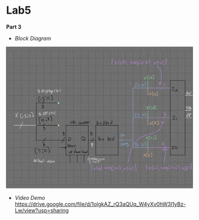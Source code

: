 # Lab5
**Part 3**
* *Block Diagram*

![](images/BlockDiagramP3.png)

* *Video Demo*
https://drive.google.com/file/d/1olgkAZ_rQ3aQUq_W4yXv0hW3l1yBz-Lw/view?usp=sharing
